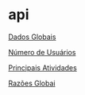 # api
  [Dados Globais](https://raw.githubusercontent.com/kaon15/api/refs/heads/main/dados-globais.json)
  
  [Número de Usuários](https://raw.githubusercontent.com/kaon15/api/refs/heads/main/numero-usuarios.json)
     
   [Principais Atividades](https://raw.githubusercontent.com/kaon15/api/refs/heads/main/principais-atividades.json)
        
   [Razões Globai](https://raw.githubusercontent.com/kaon15/api/refs/heads/main/razoes-globais.json)
